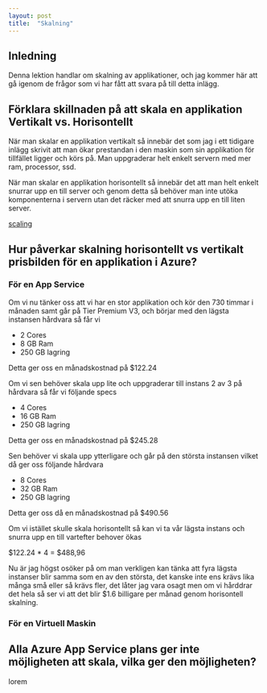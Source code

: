 ```yaml
---
layout: post
title:  "Skalning"
---
```


## Inledning

Denna lektion handlar om skalning av applikationer, och jag kommer här att gå igenom de frågor som vi har fått att svara på till detta inlägg.

## Förklara skillnaden på att skala en applikation Vertikalt vs. Horisontellt

När man skalar en applikation vertikalt så innebär det som jag i ett tidigare inlägg skrivit att man ökar prestandan i den maskin som sin applikation för tillfället ligger och körs på. 
Man uppgraderar helt enkelt servern med mer ram, processor, ssd. 

När man skalar en applikation horisontellt så innebär det att man helt enkelt snurrar upp en till server och genom detta så behöver man inte utöka komponenterna i servern utan det räcker med att snurra upp en till liten server. 

[scaling]()

## Hur påverkar skalning horisontellt vs vertikalt prisbilden för en applikation i Azure?

### För en App Service

Om vi nu tänker oss att vi har en stor applikation och kör den 730 timmar i månaden samt går på Tier Premium V3, och börjar med den lägsta instansen hårdvara så får vi 

* 2 Cores
* 8 GB Ram
* 250 GB lagring

Detta ger oss en månadskostnad på $122.24 

Om vi sen behöver skala upp lite och uppgraderar till instans 2 av 3 på hårdvara så får vi följande specs 

* 4 Cores
* 16 GB Ram
* 250 GB lagring

Detta ger oss en månadskostnad på $245.28

Sen behöver vi skala upp ytterligare och går på den största instansen vilket då ger oss följande hårdvara

* 8 Cores
* 32 GB Ram
* 250 GB lagring

Detta ger oss då en månadskostnad på $490.56 

Om vi istället skulle skala horisontellt så kan vi ta vår lägsta instans och snurra upp en till vartefter behover ökas

$122.24 * 4 = $488,96

Nu är jag högst osöker på om man verkligen kan tänka att fyra lägsta instanser blir samma som en av den största, det kanske inte ens krävs lika många små eller så krävs fler, det låter jag vara osagt men om vi hårddrar det hela så ser vi att det blir 
$1.6 billigare per månad genom horisontell skalning. 

### För en Virtuell Maskin

## Alla Azure App Service plans ger inte möjligheten att skala, vilka ger den möjligheten?

lorem